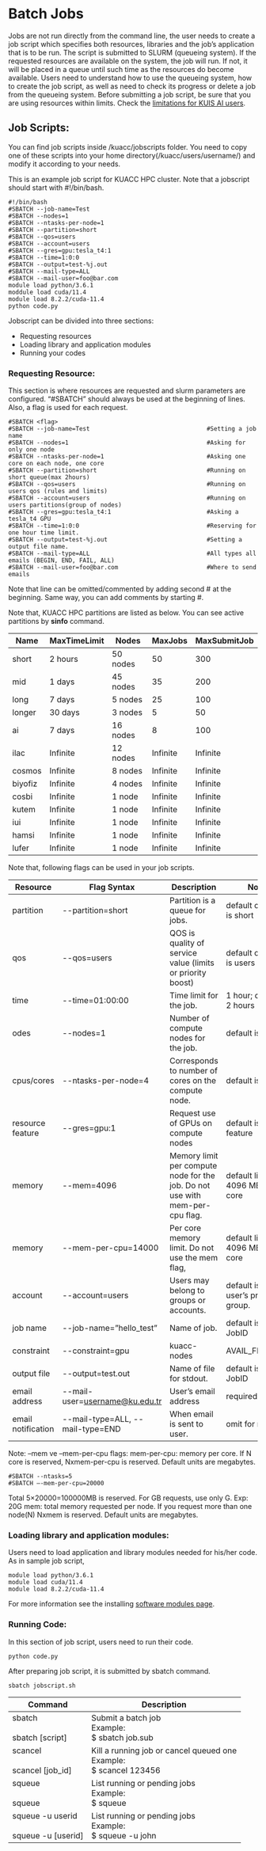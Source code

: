 # Batch Jobs

Jobs are not run directly from the command line, the user needs to create a job script which specifies both resources, libraries and the job’s application that is to be run.
The script is submitted to SLURM (queueing system). If the requested resources are available on the system, the job will run. If not, it will be placed in a queue until such time as the resources do become available.
Users need to understand how to use the queueing system, how to create the job script, as well as need to check its progress or delete a job from the queueing system.
Before submitting a job script, be sure that you are using resources within limits. Check the [limitations for KUIS AI users](https://github.com/yagmurakarken/kuacc-guide/blob/master/What%20are%20the%20limitations%20for%20Users%20from%20KUIS%20AI%20Center%3F.md).

## Job Scripts:

You can find job scripts inside /kuacc/jobscripts folder. You need to copy one of these scripts into your home directory(/kuacc/users/username/) and modify it according to your needs.

This is an example job script for KUACC HPC cluster. Note that a jobscript should start with #!/bin/bash.

```
#!/bin/bash
#SBATCH --job-name=Test            
#SBATCH --nodes=1        
#SBATCH --ntasks-per-node=1    
#SBATCH --partition=short        
#SBATCH --qos=users        
#SBATCH --account=users    
#SBATCH --gres=gpu:tesla_t4:1    
#SBATCH --time=1:0:0        
#SBATCH --output=test-%j.out    
#SBATCH --mail-type=ALL
#SBATCH --mail-user=foo@bar.com     
module load python/3.6.1
moddule load cuda/11.4
module load 8.2.2/cuda-11.4     
python code.py
```

Jobscript can be divided into three sections:
- Requesting resources 
- Loading library and application modules 
- Running your codes

### Requesting Resource:

This section is where resources are requested and slurm parameters are configured. “#SBATCH” should always be used at the beginning of lines. Also, a flag is used for each request.

```
#SBATCH <flag>
#SBATCH --job-name=Test                                 #Setting a job name
#SBATCH --nodes=1                                       #Asking for only one node
#SBATCH --ntasks-per-node=1                             #Asking one core on each node, one core
#SBATCH --partition=short                               #Running on short queue(max 2hours)
#SBATCH --qos=users                                     #Running on users qos (rules and limits)
#SBATCH --account=users                                 #Running on users partitions(group of nodes)
#SBATCH --gres=gpu:tesla_t4:1                           #Asking a tesla_t4 GPU
#SBATCH --time=1:0:0                                    #Reserving for one hour time limit.
#SBATCH --output=test-%j.out                            #Setting a output file name.
#SBATCH --mail-type=ALL                                 #All types all emails (BEGIN, END, FAIL, ALL)
#SBATCH --mail-user=foo@bar.com                         #Where to send emails
```

Note that line can be omitted/commented by adding second # at the beginning. Same way, you can add comments by starting #.

Note that, KUACC HPC partitions are listed as below. You can see active partitions by **sinfo** command.


|Name	| MaxTimeLimit | Nodes | MaxJobs | MaxSubmitJob |
| ------| ------------ | ----- | -------- | ----------- |
|short	|2 hours|	50 nodes|	50|	300|
|mid	|1 days	|45 nodes|	35|	200|
|long	|7 days|	5 nodes	|25|	100|
|longer	|30 days|	3 nodes|	5|	50|
|ai	|7 days|	16 nodes|	8|	100|
|ilac	|Infinite|	12 nodes|	Infinite|	Infinite|
|cosmos	|Infinite|	8 nodes|	Infinite|	Infinite|
|biyofiz |	Infinite|	4 nodes	| Infinite|	Infinite|
|cosbi	|Infinite|	1 node|	Infinite|	Infinite|
|kutem	|Infinite|	1 node|	Infinite|	Infinite|
|iui	|Infinite|	1 node|	Infinite|	Infinite|
|hamsi	|Infinite|	1 node|	Infinite|	Infinite|
|lufer	|Infinite|	1 node|	Infinite|	Infinite|


Note that, following flags can be used in your job scripts.

|Resource|	Flag Syntax|	Description|	Notes|
| ------| ------------ | ----- | -------- | 
|partition|	--partition=short|	Partition is a queue for jobs.|	default on kuacc is short|
|qos|	--qos=users	|QOS is quality of service value (limits or priority boost)	|default on kuacc is users|
|time|	--time=01:00:00	|Time limit for the job.	|1 hour; default is 2 hours|
|odes|	--nodes=1	|Number of compute nodes for the job.|	default is 1|
|cpus/cores|	--ntasks-per-node=4|	Corresponds to number of cores on the compute node.	|default is 1|
|resource feature|	--gres=gpu:1|	Request use of GPUs on compute nodes|	default is no feature
|memory|	--mem=4096|	Memory limit per compute node for the  job.  Do not use with mem-per-cpu flag.|	default limit is 4096 MB per core|
|memory|	--mem-per-cpu=14000|	Per core memory limit.  Do not use the mem flag,|	default limit is 4096 MB per core|
|account|	--account=users	| Users may belong to groups or accounts.	|default is the user’s primary group.|
|job name|	--job-name=”hello_test”	|Name of job.|	default is the JobID|
|constraint|	--constraint=gpu|	kuacc-nodes	|AVAIL_FEATURES|
|output file|	--output=test.out	|Name of file for stdout.|	default is the JobID|
|email address|	--mail-user=username@ku.edu.tr|	User’s email address|	required|
|email notification	| --mail-type=ALL, --mail-type=END |When email is sent to user.	|omit for no email|

Note: –mem ve –mem-per-cpu flags:
mem-per-cpu: memory per core. If N core is reserved, Nxmem-per-cpu is reserved. Default units are megabytes.

```
#SBATCH --ntasks=5
#SBATCH –-mem-per-cpu=20000
```

Total 5×20000=100000MB is reserved. For GB requests, use only G. Exp: 20G
mem: total memory requested per node. If you request more than one node(N) Nxmem is reserved. Default units are megabytes.

### Loading library and application modules:

Users need to load application and library modules needed for his/her code. As in sample job script,

```
module load python/3.6.1
module load cuda/11.4
module load 8.2.2/cuda-11.4
```

For more information see the installing [software modules page](https://github.com/yagmurakarken/kuacc-guide/blob/master/How%20do%20I%20Use%20Software%20Modules%20on%20Cluster%3F/Environment%20Modules%20and%20Virtual%20Environment.md).

### Running Code:

In this section of job script, users need to run their code.

`python code.py`

After preparing job script, it is submitted by sbatch command.

`sbatch jobscript.sh`


|Command	|Description|
| ------| ------------ |
|sbatch<br><br>sbatch [script]|  Submit a batch job <br>Example:<br> $ sbatch job.sub|
|scancel<br><br>scancel [job_id]| Kill a running job or cancel queued one <br> Example:<br>$ scancel 123456|
|squeue<br><br>squeue| List running or pending jobs<br>Example:<br>$ squeue|
|squeue -u userid<br><br>squeue -u [userid]|List running or pending jobs<br>Example:<br>$ squeue -u john|
















